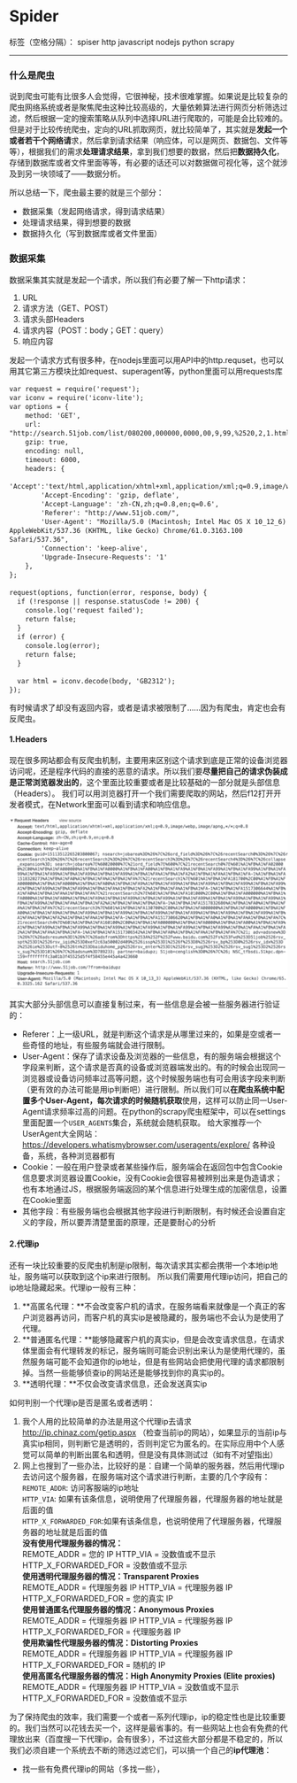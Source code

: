 # Spider

标签（空格分隔）： spiser http javascript nodejs python scrapy

---

### 什么是爬虫
说到爬虫可能有比很多人会觉得，它很神秘，技术很难掌握。如果说是比较复杂的爬虫网络系统或者是聚焦爬虫这种比较高级的，大量依赖算法进行网页分析筛选过滤，然后根据一定的搜索策略从队列中选择URL进行爬取的，可能是会比较难的。但是对于比较传统爬虫，定向的URL抓取网页，就比较简单了，其实就是**发起一个或者若干个网络请**求，然后拿到请求结果（响应体，可以是网页、数据包、文件等等），根据我们的需求**处理请求结果**，拿到我们想要的数据，然后把**数据持久化**，存储到数据库或者文件里面等等，有必要的话还可以对数据做可视化等，这个就涉及到另一块领域了——数据分析。

所以总结一下，爬虫最主要的就是三个部分：

 - 数据采集（发起网络请求，得到请求结果）
 - 处理请求结果，得到想要的数据
 - 数据持久化（写到数据库或者文件里面）


### 数据采集
数据采集其实就是发起一个请求，所以我们有必要了解一下http请求：

 1. URL
 2. 请求方法（GET、POST）
 3. 请求头部Headers
 4. 请求内容（POST：body；GET：query）
 5. 响应内容
 
发起一个请求方式有很多种，在nodejs里面可以用API中的http.requset，也可以用其它第三方模块比如request、superagent等，python里面可以用requests库

    var request = require('request');
    var iconv = require('iconv-lite');
    var options = { 
        method: 'GET',
        url: "http://search.51job.com/list/080200,000000,0000,00,9,99,%2520,2,1.html",
        gzip: true,
        encoding: null,
        timeout: 6000,
        headers: {
            'Accept':'text/html,application/xhtml+xml,application/xml;q=0.9,image/webp,image/apng,*/*;q=0.8',
            'Accept-Encoding': 'gzip, deflate',
            'Accept-Language': 'zh-CN,zh;q=0.8,en;q=0.6',
            'Referer': "http://www.51job.com/",
            'User-Agent': "Mozilla/5.0 (Macintosh; Intel Mac OS X 10_12_6) AppleWebKit/537.36 (KHTML, like Gecko) Chrome/61.0.3163.100 Safari/537.36",
            'Connection': 'keep-alive',
            'Upgrade-Insecure-Requests': '1'
        },
    };
    
    request(options, function(error, response, body) {
      if (!response || response.statusCode != 200) {
        console.log('request failed');
        return false;
      }
      if (error) {
        console.log(error);
        return false;
      }
    
      var html = iconv.decode(body, 'GB2312');
    });
    
有时候请求了却没有返回内容，或者是请求被限制了......因为有爬虫，肯定也会有反爬虫。
#### 1.Headers
现在很多网站都会有反爬虫机制，主要用来区别这个请求到底是正常的设备浏览器访问呢，还是程序代码的直接的恶意的请求。所以我们要**尽量把自己的请求伪装成是正常浏览器发出的**，这个里面比较重要或者是比较基础的一部分就是头部信息（Headers）。
我们可以用浏览器打开一个我们需要爬取的网站，然后f12打开开发者模式，在Network里面可以看到请求和响应信息。

![Request Headers][1]


  [1]: https://raw.githubusercontent.com/BigFly2333/what-is-spider/master/public/images/network.jpg
  
其实大部分头部信息可以直接复制过来，有一些信息是会被一些服务器进行验证的：

 - Referer：上一级URL，就是判断这个请求是从哪里过来的，如果是空或者一些奇怪的地址，有些服务端就会进行限制。
 - User-Agent：保存了请求设备及浏览器的一些信息，有的服务端会根据这个字段来判断，这个请求是否真的设备或浏览器端发出的。有的时候会出现同一浏览器或设备访问频率过高等问题，这个时候服务端也有可会用该字段来判断（更有效的办法可能是用ip判断吧）进行限制。所以我们可以**在爬虫系统中配置多个User-Agent，每次请求的时候随机获取**使用，这样可以防止同一User-Agent请求频率过高的问题。在python的scrapy爬虫框架中，可以在settings里面配置一个`USER_AGENTS`集合，系统就会随机获取。
给大家推荐一个UserAgent大全网站：https://developers.whatismybrowser.com/useragents/explore/  各种设备，系统，各种浏览器都有
 - Cookie：一般在用户登录或者某些操作后，服务端会在返回包中包含Cookie信息要求浏览器设置Cookie，没有Cookie会很容易被辨别出来是伪造请求；也有本地通过JS，根据服务端返回的某个信息进行处理生成的加密信息，设置在Cookie里面
 - 其他字段：有些服务端也会根据其他字段进行判断限制，有时候还会设置自定义的字段，所以要弄清楚里面的原理，还是要耐心的分析


#### 2.代理ip
还有一块比较重要的反爬虫机制是ip限制，每次请求其实都会携带一个本地ip地址，服务端可以获取到这个ip来进行限制。
所以我们需要用代理ip访问，把自己的ip地址隐藏起来。代理ip一般有三种：

 1. **高匿名代理：**不会改变客户机的请求，在服务端看来就像是一个真正的客户浏览器再访问，而客户机的真实ip是被隐藏的，服务端也不会认为是使用了代理。
 2. **普通匿名代理：**能够隐藏客户机的真实ip，但是会改变请求信息，在请求体里面会有代理转发的标记，服务端则可能会识别出来认为是使用代理的，虽然服务端可能不会知道你的ip地址，但是有些网站会把使用代理的请求都限制掉。当然一些能够侦查ip的网站还是能够找到你的真实ip的。
 3. **透明代理：**不仅会改变请求信息，还会发送真实ip 
 
如何判别一个代理ip是否是匿名或者透明：

 1. 我个人用的比较简单的办法是用这个代理ip去请求 http://ip.chinaz.com/getip.aspx （检查当前ip的网站），如果显示的当前ip与真实ip相同，则判断它是透明的，否则判定它为匿名的。在实际应用中个人感觉可以简单的判断出匿名和透明，但是没有具体测试过（如有不对望指出）
 2. 网上也搜到了一些办法，比较好的是：自建一个简单的服务器，然后用代理ip去访问这个服务器，在服务端对这个请求进行判断，主要的几个字段有：  
 `REMOTE_ADDR`: 访问客服端的ip地址  
 `HTTP_VIA`: 如果有该条信息，说明使用了代理服务器，代理服务器的地址就是后面的值  
 `HTTP_X_FORWARDED_FOR`:如果有该条信息，也说明使用了代理服务器，代理服务器的地址就是后面的值  
    **没有使用代理服务器的情况：**  
    REMOTE_ADDR = 您的 IP   HTTP_VIA = 没数值或不显示   HTTP_X_FORWARDED_FOR = 没数值或不显示  
    **使用透明代理服务器的情况：Transparent Proxies**  
    REMOTE_ADDR = 代理服务器 IP    HTTP_VIA = 代理服务器 IP   HTTP_X_FORWARDED_FOR = 您的真实 IP  
    **使用普通匿名代理服务器的情况：Anonymous Proxies**  
    REMOTE_ADDR = 代理服务器 IP   HTTP_VIA = 代理服务器 IP   HTTP_X_FORWARDED_FOR = 代理服务器 IP  
    **使用欺骗性代理服务器的情况：Distorting Proxies**  
    REMOTE_ADDR = 代理服务器 IP   HTTP_VIA = 代理服务器 IP   HTTP_X_FORWARDED_FOR = 随机的 IP  
    **使用高匿名代理服务器的情况：High Anonymity Proxies (Elite proxies)**  
    REMOTE_ADDR = 代理服务器 IP   HTTP_VIA = 没数值或不显示   HTTP_X_FORWARDED_FOR = 没数值或不显示

为了保持爬虫的效率，我们需要一个或者一系列代理ip，ip的稳定性也是比较重要的。我们当然可以花钱去买一个，这样是最省事的。有一些网站上也会有免费的代理放出来（百度搜一下代理ip，会有很多），不过这些大部分都是不稳定的，所以我们必须自建一个系统去不断的筛选过滤它们，可以搞一个自己的**ip代理池**：

 - 找一些有免费代理ip的网站（多找一些），